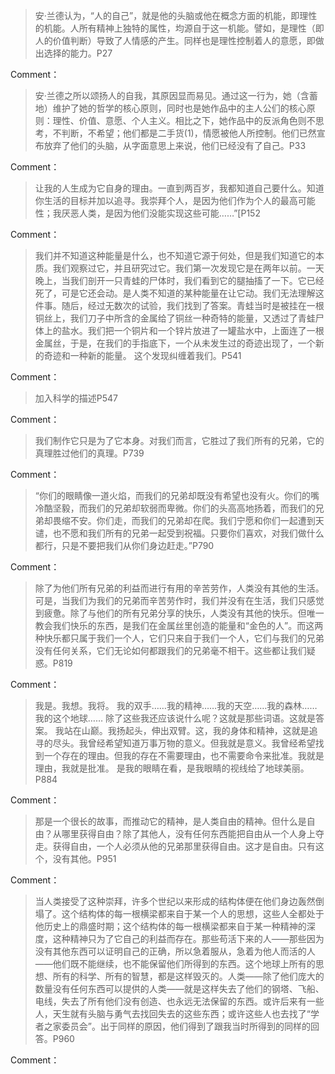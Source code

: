 >安·兰德认为，“人的自己”，就是他的头脑或他在概念方面的机能，即理性的机能。人所有精神上独特的属性，均源自于这一机能。譬如，是理性（即人的价值判断）导致了人情感的产生。同样也是理性控制着人的意愿，即做出选择的能力。P27

Comment：

>安·兰德之所以颂扬人的自我，其原因显而易见。通过这一行为，她（含蓄地）维护了她的哲学的核心原则，同时也是她作品中的主人公们的核心原则：理性、价值、意愿、个人主义。相比之下，她作品中的反派角色则不思考，不判断，不希望；他们都是二手货(1)，情愿被他人所控制。他们已然宣布放弃了他们的头脑，从字面意思上来说，他们已经没有了自己。P33

Comment：

>让我的人生成为它自身的理由。一直到两百岁，我都知道自己要什么。知道你生活的目标并加以追寻。我崇拜个人，是因为他们作为个人的最高可能性；我厌恶人类，是因为他们没能实现这些可能……”[P152

Comment：

>我们并不知道这种能量是什么，也不知道它源于何处，但是我们知道它的本质。我们观察过它，并且研究过它。我们第一次发现它是在两年以前。一天晚上，当我们剖开一只青蛙的尸体时，我们看到它的腿抽搐了一下。它已经死了，可是它还会动。是人类不知道的某种能量在让它动。我们无法理解这件事。随后，经过无数次的试验，我们找到了答案。青蛙当时是被挂在一根铜丝上，我们刀子中所含的金属给了铜丝一种奇特的能量，又透过了青蛙尸体上的盐水。我们把一个铜片和一个锌片放进了一罐盐水中，上面连了一根金属丝，于是，在我们的手指底下，一个从未发生过的奇迹出现了，一个新的奇迹和一种新的能量。 这个发现纠缠着我们。P541

Comment：

>加入科学的描述P547

Comment：

>我们制作它只是为了它本身。对我们而言，它胜过了我们所有的兄弟，它的真理胜过他们的真理。P739

Comment：

>“你们的眼睛像一道火焰，而我们的兄弟却既没有希望也没有火。你们的嘴冷酷坚毅，而我们的兄弟却软弱而卑微。你们的头高高地扬着，而我们的兄弟却畏缩不安。你们走，而我们的兄弟却在爬。我们宁愿和你们一起遭到天谴，也不愿和我们所有的兄弟一起受到祝福。只要你们喜欢，对我们做什么都行，只是不要把我们从你们身边赶走。”P790

Comment：

>除了为他们所有兄弟的利益而进行有用的辛苦劳作，人类没有其他的生活。可是，当我们为我们的兄弟而辛苦劳作时，我们并没有在生活，我们只感觉到疲惫。除了与他们的所有兄弟分享的快乐，人类没有其他的快乐。但唯一教会我们快乐的东西，是我们在金属丝里创造的能量和“金色的人”。而这两种快乐都只属于我们一个人，它们只来自于我们一个人，它们与我们的兄弟没有任何关系，它们无论如何都跟我们的兄弟毫不相干。这些都让我们疑惑。P819

Comment：

>我是。我想。我将。 我的双手……我的精神……我的天空……我的森林……我的这个地球…… 除了这些我还应该说什么呢？这就是那些词语。这就是答案。 我站在山巅。我扬起头，伸出双臂。这，我的身体和精神，这就是追寻的尽头。我曾经希望知道万事万物的意义。但我就是意义。我曾经希望找到一个存在的理由。但我的存在不需要理由，也不需要命令来批准。我就是理由，我就是批准。 是我的眼睛在看，是我眼睛的视线给了地球美丽。P884

Comment：

>那是一个很长的故事，而推动它的精神，是人类自由的精神。但什么是自由？从哪里获得自由？除了其他人，没有任何东西能把自由从一个人身上夺走。获得自由，一个人必须从他的兄弟那里获得自由。这才是自由。只有这个，没有其他。P951

Comment：

>当人类接受了这种崇拜，许多个世纪以来形成的结构体便在他们身边轰然倒塌了。这个结构体的每一根横梁都来自于某一个人的思想，这些人全都处于他历史上的鼎盛时期；这个结构体的每一根横梁都来自于某一种精神的深度，这种精神只为了它自己的利益而存在。那些苟活下来的人——那些因为没有其他东西可以证明自己的正确，所以急着服从，急着为他人而活的人——他们既不能继续，也不能保留他们所得到的东西。这个地球上所有的思想、所有的科学、所有的智慧，都是这样毁灭的。人类——除了他们庞大的数量没有任何东西可以提供的人类——就是这样失去了他们的钢塔、飞船、电线，失去了所有他们没有创造、也永远无法保留的东西。或许后来有一些人，天生就有头脑与勇气去找回失去的这些东西；或许这些人也去找了“学者之家委员会”。出于同样的原因，他们得到了跟我当时所得到的同样的回答。P960

Comment：


